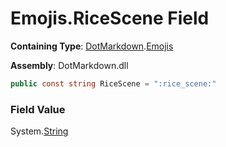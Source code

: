 # Emojis\.RiceScene Field

**Containing Type**: [DotMarkdown](../../README.md)\.[Emojis](../README.md)

**Assembly**: DotMarkdown\.dll

```csharp
public const string RiceScene = ":rice_scene:"
```

### Field Value

System\.[String](https://docs.microsoft.com/en-us/dotnet/api/system.string)